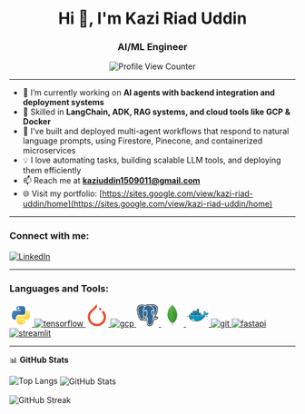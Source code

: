 <h1 align="center">Hi 👋, I'm Kazi Riad Uddin</h1>
<h3 align="center">AI/ML Engineer</h3>

<p align="center">
  <img src="https://komarev.com/ghpvc/?username=riaduddin&label=Profile%20views&color=0e75b6&style=flat" alt="Profile View Counter" />
</p>

---

- 🔭 I’m currently working on **AI agents with backend integration and deployment systems**  
- 🧠 Skilled in **LangChain, ADK, RAG systems, and cloud tools like GCP & Docker**
- 🚀 I’ve built and deployed multi-agent workflows that respond to natural language prompts, using Firestore, Pinecone, and containerized microservices
- 💡 I love automating tasks, building scalable LLM tools, and deploying them efficiently
- 📫 Reach me at **kaziuddin1509011@gmail.com**
- 🌐 Visit my portfolio: [https://sites.google.com/view/kazi-riad-uddin/home](https://sites.google.com/view/kazi-riad-uddin/home)

---

<h3 align="left">Connect with me:</h3>
<p align="left">
  <a href="https://www.linkedin.com/in/RiadUddin/" target="blank">
    <img align="center" src="https://raw.githubusercontent.com/rahuldkjain/github-profile-readme-generator/master/src/images/icons/Social/linked-in-alt.svg" alt="LinkedIn" height="30" width="40" />
  </a>
</p>

---

<h3 align="left">Languages and Tools:</h3>
<p align="left">
  <a href="https://www.python.org" target="_blank"> <img src="https://raw.githubusercontent.com/devicons/devicon/master/icons/python/python-original.svg" alt="python" width="40" height="40"/> </a>
  <a href="https://www.tensorflow.org" target="_blank"> <img src="https://www.vectorlogo.zone/logos/tensorflow/tensorflow-icon.svg" alt="tensorflow" width="40" height="40"/> </a>
  <a href="https://pytorch.org/" target="_blank"> <img src="https://raw.githubusercontent.com/devicons/devicon/master/icons/pytorch/pytorch-original.svg" alt="pytorch" width="40" height="40"/> </a>
  <a href="https://cloud.google.com/" target="_blank"> <img src="https://www.vectorlogo.zone/logos/cloudgoogle/cloudgoogle-icon.svg" alt="gcp" width="40" height="40"/> </a>
  <a href="https://www.postgresql.org/" target="_blank"> <img src="https://raw.githubusercontent.com/devicons/devicon/master/icons/postgresql/postgresql-original.svg" alt="postgresql" width="40" height="40"/> </a>
  <a href="https://www.mongodb.com/" target="_blank"> <img src="https://raw.githubusercontent.com/devicons/devicon/master/icons/mongodb/mongodb-original.svg" alt="mongodb" width="40" height="40"/> </a>
  <a href="https://www.docker.com/" target="_blank"> <img src="https://raw.githubusercontent.com/devicons/devicon/master/icons/docker/docker-original.svg" alt="docker" width="40" height="40"/> </a>
  <a href="https://git-scm.com/" target="_blank"> <img src="https://www.vectorlogo.zone/logos/git-scm/git-scm-icon.svg" alt="git" width="40" height="40"/> </a>
  <a href="https://fastapi.tiangolo.com/" target="_blank"> <img src="https://cdn.worldvectorlogo.com/logos/fastapi.svg" alt="fastapi" width="40" height="40"/> </a>
  <a href="https://streamlit.io/" target="_blank"> <img src="https://streamlit.io/images/brand/streamlit-logo-secondary-colormark-darktext.svg" alt="streamlit" width="80" height="40"/> </a>
</p>

---

📊 **GitHub Stats**  
<p>
  <img align="left" src="https://github-readme-stats.vercel.app/api/top-langs?username=Riaduddin&show_icons=true&locale=en&layout=compact" alt="Top Langs" />
</p>

<p>&nbsp;<img align="center" src="https://github-readme-stats.vercel.app/api?username=Riaduddin&show_icons=true&locale=en" alt="GitHub Stats" /></p>

<p><img align="center" src="https://github-readme-streak-stats.herokuapp.com/?user=Riaduddin&" alt="GitHub Streak" /></p>
